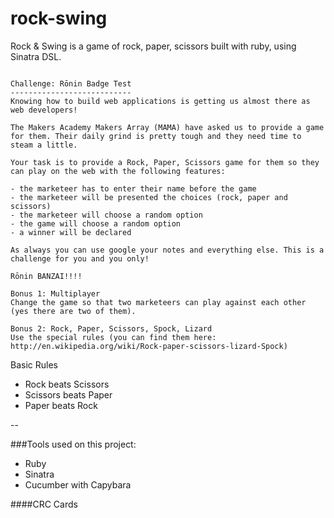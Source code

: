 rock-swing
==========

Rock &amp; Swing is a game of rock, paper, scissors built with ruby, using Sinatra DSL.

```

Challenge: Rōnin Badge Test
---------------------------
Knowing how to build web applications is getting us almost there as web developers!

The Makers Academy Makers Array (MAMA) have asked us to provide a game for them. Their daily grind is pretty tough and they need time to steam a little.

Your task is to provide a Rock, Paper, Scissors game for them so they can play on the web with the following features:

- the marketeer has to enter their name before the game
- the marketeer will be presented the choices (rock, paper and scissors)
- the marketeer will choose a random option
- the game will choose a random option
- a winner will be declared

As always you can use google your notes and everything else. This is a challenge for you and you only!

Rōnin BANZAI!!!!

Bonus 1: Multiplayer
Change the game so that two marketeers can play against each other (yes there are two of them).

Bonus 2: Rock, Paper, Scissors, Spock, Lizard
Use the special rules (you can find them here: http://en.wikipedia.org/wiki/Rock-paper-scissors-lizard-Spock)

```

Basic Rules
- Rock beats Scissors
- Scissors beats Paper
- Paper beats Rock

--


###Tools used on this project:
- Ruby
- Sinatra
- Cucumber with Capybara

####CRC Cards
